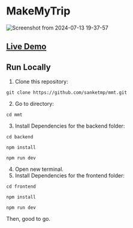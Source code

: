 # MakeMyTrip
![Screenshot from 2024-07-13 19-37-57](https://github.com/user-attachments/assets/dbe618ac-10fb-46d2-9f7e-031b5133dd3d)

## [Live Demo](https://themakemytrip.netlify.app/)
## Run Locally

1. Clone this repository:
```
git clone https://github.com/sanketmp/mmt.git
```

2. Go to directory:
```
cd mmt
```

3. Install Dependencies for the backend folder:
```
cd backend
```
```
npm install
```
```
npm run dev
```
4. Open new terminal.
5. Install Dependencies for the frontend folder:
```
cd frontend
```
```
npm install
```
```
npm run dev
```
Then, good to go.

